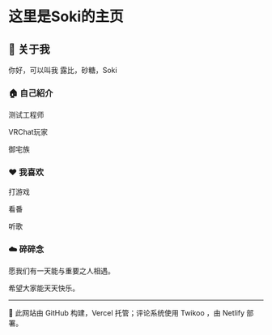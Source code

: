 # 这里是Soki的主页

## 🌟 关于我
你好，可以叫我 露比，砂糖，Soki

### 🏠 自己紹介
测试工程师


VRChat玩家


御宅族

### ❤️ 我喜欢
打游戏


看番


听歌

### ☁️ 碎碎念
愿我们有一天能与重要之人相遇。


希望大家能天天快乐。

---

🛜 此网站由 GitHub 构建，Vercel 托管；评论系统使用 Twikoo ，由 Netlify 部署。